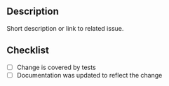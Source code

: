 ## Description
Short description or link to related issue.

## Checklist
- [ ] Change is covered by tests
- [ ] Documentation was updated to reflect the change

<!--
## Deployment Notes
These should highlight any db migrations, feature toggles, etc.
-->

